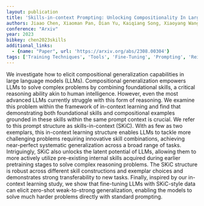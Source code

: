 ```yaml
---
layout: publication
title: 'Skills-in-context Prompting: Unlocking Compositionality In Large Language Models'
authors: Jiaao Chen, Xiaoman Pan, Dian Yu, Kaiqiang Song, Xiaoyang Wang, Dong Yu, Jianshu Chen
conference: "Arxiv"
year: 2023
bibkey: chen2023skills
additional_links:
  - {name: "Paper", url: 'https://arxiv.org/abs/2308.00304'}
tags: ['Training Techniques', 'Tools', 'Fine-Tuning', 'Prompting', 'Reinforcement Learning', 'In-Context Learning', 'Pretraining Methods']
---
```

We investigate how to elicit compositional generalization capabilities in
large language models (LLMs). Compositional generalization empowers LLMs to
solve complex problems by combining foundational skills, a critical reasoning
ability akin to human intelligence. However, even the most advanced LLMs
currently struggle with this form of reasoning. We examine this problem within
the framework of in-context learning and find that demonstrating both
foundational skills and compositional examples grounded in these skills within
the same prompt context is crucial. We refer to this prompt structure as
skills-in-context (SKiC). With as few as two exemplars, this in-context
learning structure enables LLMs to tackle more challenging problems requiring
innovative skill combinations, achieving near-perfect systematic generalization
across a broad range of tasks. Intriguingly, SKiC also unlocks the latent
potential of LLMs, allowing them to more actively utilize pre-existing internal
skills acquired during earlier pretraining stages to solve complex reasoning
problems. The SKiC structure is robust across different skill constructions and
exemplar choices and demonstrates strong transferability to new tasks. Finally,
inspired by our in-context learning study, we show that fine-tuning LLMs with
SKiC-style data can elicit zero-shot weak-to-strong generalization, enabling
the models to solve much harder problems directly with standard prompting.
